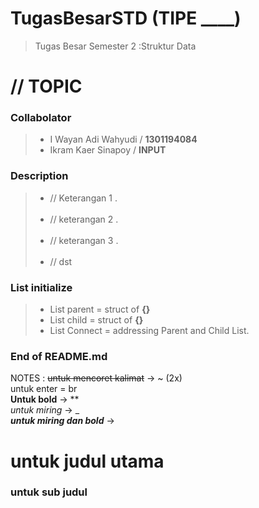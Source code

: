 # **TugasBesarSTD (TIPE ____)**
> Tugas Besar Semester 2 :Struktur Data

# // TOPIC 

### Collabolator
>- I Wayan Adi Wahyudi / **1301194084**<br>
>- Ikram Kaer Sinapoy / **INPUT**<br>

### Description
>- // Keterangan 1 .<br><br>
>- // keterangan 2 .<br><br>
>- // keterangan 3 .<br><br>
>- // dst

### List initialize
>- List parent = struct of **{}**
>- List child = struct of **{}**
>- List Connect = addressing Parent and Child List.

### End of README.md

NOTES : 
~~untuk mencoret kalimat~~  -> ~ (2x) <br>
untuk enter = br <br>
**Untuk bold** -> **<br>
_untuk miring_ -> _<br>
***untuk miring dan bold*** -> <br>
# untuk judul utama
### untuk sub judul
